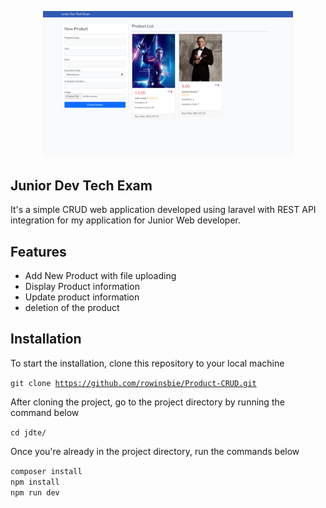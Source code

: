<p align="center"><img src="docs/images/sc.PNG" width="400"></p>


## Junior Dev Tech Exam

It's a simple CRUD web application developed using laravel with REST API integration for my application for Junior Web developer.

## Features
- Add New Product with file uploading
- Display Product information 
- Update product information
- deletion of the product


## Installation
<p>To start the installation, clone this repository to your local machine</p>

<code>git clone https://github.com/rowinsbie/Product-CRUD.git</code>
<p>After cloning the project, go to the project directory by running the command below</p>
<code>cd jdte/</code>
<p>Once you're already in the project directory, run the commands below</p>
<code>composer install</code>
<br /><code>npm install</code>
<br /><code>npm run dev</code>